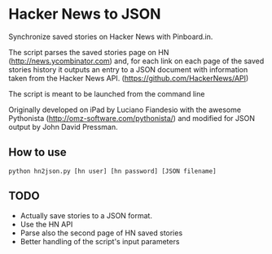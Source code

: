 # Hacker News to JSON #

Synchronize saved stories on Hacker News with Pinboard.in.

The script parses the saved stories page on HN (http://news.ycombinator.com) and, for each link on each page of the saved stories history it outputs an entry to a JSON document with information taken from the Hacker News API. (https://github.com/HackerNews/API)

The script is meant to be launched from the command line

Originally developed on iPad by Luciano Fiandesio with the awesome Pythonista (http://omz-software.com/pythonista/)
and modified for JSON output by John David Pressman.

## How to use ##

`python hn2json.py [hn user] [hn password] [JSON filename]`

## TODO ##

- Actually save stories to a JSON format.
- Use the HN API
- Parse also the second page of HN saved stories
- Better handling of the script's input parameters
